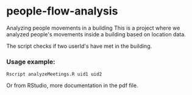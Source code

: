 # people-flow-analysis

Analyzing people movements in a building
This is a project where we analyzed people's movements inside a building based on location data.

The script checks if two userId's have met in the building.

### Usage example:
```
Rscript analyzeMeetings.R uid1 uid2
```
Or from RStudio, more documentation in the pdf file.
